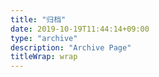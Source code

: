 ```yaml
---
title: "归档"
date: 2019-10-19T11:44:14+09:00
type: "archive"
description: "Archive Page"
titleWrap: wrap
---
```

